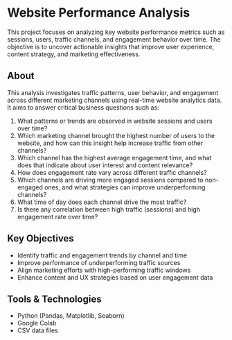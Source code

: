 # Website Performance Analysis

This project focuses on analyzing key website performance metrics such as sessions, users, traffic channels, and engagement behavior over time. The objective is to uncover actionable insights that improve user experience, content strategy, and marketing effectiveness.

## About

This analysis investigates traffic patterns, user behavior, and engagement across different marketing channels using real-time website analytics data. It aims to answer critical business questions such as:

1. What patterns or trends are observed in website sessions and users over time?
2. Which marketing channel brought the highest number of users to the website, and how can this insight help increase traffic from other channels?
3. Which channel has the highest average engagement time, and what does that indicate about user interest and content relevance?
4. How does engagement rate vary across different traffic channels?
5. Which channels are driving more engaged sessions compared to non-engaged ones, and what strategies can improve underperforming channels?
6. What time of day does each channel drive the most traffic?
7. Is there any correlation between high traffic (sessions) and high engagement rate over time?

## Key Objectives

- Identify traffic and engagement trends by channel and time
- Improve performance of underperforming traffic sources
- Align marketing efforts with high-performing traffic windows
- Enhance content and UX strategies based on user engagement data

## Tools & Technologies

- Python (Pandas, Matplotlib, Seaborn)
- Google Colab
- CSV data files


